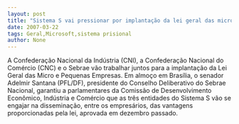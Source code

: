 ```yaml
---
layout: post
title: "Sistema S vai pressionar por implantação da lei geral das micros"
date: 2007-03-22
tags: Geral,Microsoft,sistema prisional
author: None
---
```

A Confederação Nacional da Indústria (CNI), a Confederação Nacional do Comércio (CNC) e o Sebrae vão trabalhar juntos para a implantação da Lei Geral das Micro e Pequenas Empresas. 
Em almoço em Brasília, o senador Adelmir Santana (PFL/DF), presidente do Conselho Deliberativo do Sebrae Nacional, garantiu a parlamentares da Comissão de Desenvolvimento Econômico, Indústria e Comércio que as três entidades do Sistema S vão se engajar na disseminação, entre os empresários, das vantagens proporcionadas pela lei, aprovada em dezembro passado. 